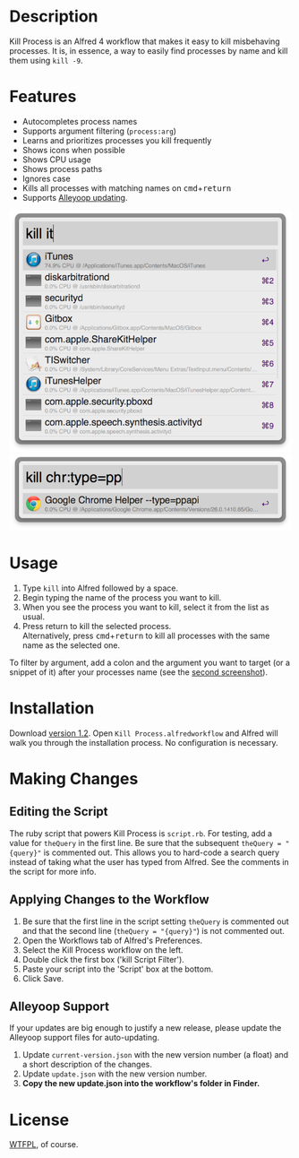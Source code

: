 # Description
Kill Process is an Alfred 4 workflow that makes it easy to kill misbehaving processes. It is, in essence, a way to easily find processes by name and kill them using `kill -9`.

# Features
* Autocompletes process names
* Supports argument filtering (`process:arg`)
* Learns and prioritizes processes you kill frequently
* Shows icons when possible
* Shows CPU usage
* Shows process paths
* Ignores case
* Kills all processes with matching names on <kbd>cmd</kbd>+<kbd>return</kbd>
* Supports [Alleyoop updating](http://www.alfredforum.com/topic/1582-alleyoop-update-alfred-workflows/).

![screenshot: `kill it`](screenshot1.png)
![screenshot: `kill chr:type=pp`](screenshot2.png)

# Usage
1. Type `kill` into Alfred followed by a space.
2. Begin typing the name of the process you want to kill.
3. When you see the process you want to kill, select it from the list as usual.
4. Press return to kill the selected process.  
Alternatively, press <kbd>cmd</kbd>+<kbd>return</kbd> to kill all processes with the same name as the selected one.

To filter by argument, add a colon and the argument you want to target (or a snippet of it) after your processes name (see the [second screenshot](screenshot2.png)).

# Installation
Download [version 1.2](https://github.com/ngreenstein/alfred-process-killer/blob/master/Kill%20Process.alfredworkflow?raw=true). Open `Kill Process.alfredworkflow` and Alfred will walk you through the installation process. No configuration is necessary.

# Making Changes
## Editing the Script
The ruby script that powers Kill Process is `script.rb`. For testing, add a value for `theQuery` in the first line. Be sure that the subsequent `theQuery = "{query}"` is commented out. This allows you to hard-code a search query instead of taking what the user has typed from Alfred. See the comments in the script for more info.

## Applying Changes to the Workflow
1. Be sure that the first line in the script setting `theQuery` is commented out and that the second line (`theQuery = "{query}"`) is not commented out.
2. Open the Workflows tab of Alfred's Preferences.
3. Select the Kill Process workflow on the left.
4. Double click the first box ('kill Script Filter').
5. Paste your script into the 'Script' box at the bottom.
6. Click Save.

## Alleyoop Support
If your updates are big enough to justify a new release, please update the Alleyoop support files for auto-updating.

1. Update `current-version.json` with the new version number (a float) and a short description of the changes.
2. Update `update.json` with the new version number.
3. **Copy the new update.json into the workflow's folder in Finder.**

# License
[WTFPL](http://www.wtfpl.net/about/), of course.
